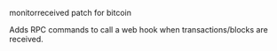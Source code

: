 monitorreceived patch for bitcoin

Adds RPC commands to call a web hook when transactions/blocks are received.
